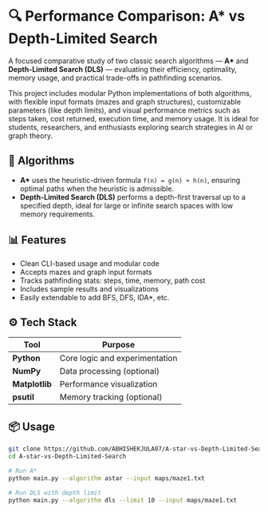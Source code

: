 # 🔍 Performance Comparison: A* vs Depth-Limited Search

A focused comparative study of two classic search algorithms — **A\*** and **Depth-Limited Search (DLS)** — evaluating their efficiency, optimality, memory usage, and practical trade-offs in pathfinding scenarios.

This project includes modular Python implementations of both algorithms, with flexible input formats (mazes and graph structures), customizable parameters (like depth limits), and visual performance metrics such as steps taken, cost returned, execution time, and memory usage. It is ideal for students, researchers, and enthusiasts exploring search strategies in AI or graph theory.

## 🧠 Algorithms
- **A\*** uses the heuristic-driven formula `f(n) = g(n) + h(n)`, ensuring optimal paths when the heuristic is admissible.
- **Depth-Limited Search (DLS)** performs a depth-first traversal up to a specified depth, ideal for large or infinite search spaces with low memory requirements.

## 📊 Features
- Clean CLI-based usage and modular code
- Accepts mazes and graph input formats
- Tracks pathfinding stats: steps, time, memory, path cost
- Includes sample results and visualizations
- Easily extendable to add BFS, DFS, IDA*, etc.

## ⚙️ Tech Stack
| Tool           | Purpose                          |
|----------------|----------------------------------|
| **Python**     | Core logic and experimentation   |
| **NumPy**      | Data processing (optional)       |
| **Matplotlib** | Performance visualization        |
| **psutil**     | Memory tracking (optional)       |

## 📦 Usage
```bash
git clone https://github.com/ABHISHEKJULA07/A-star-vs-Depth-Limited-Search
cd A-star-vs-Depth-Limited-Search

# Run A*
python main.py --algorithm astar --input maps/maze1.txt

# Run DLS with depth limit
python main.py --algorithm dls --limit 10 --input maps/maze1.txt
